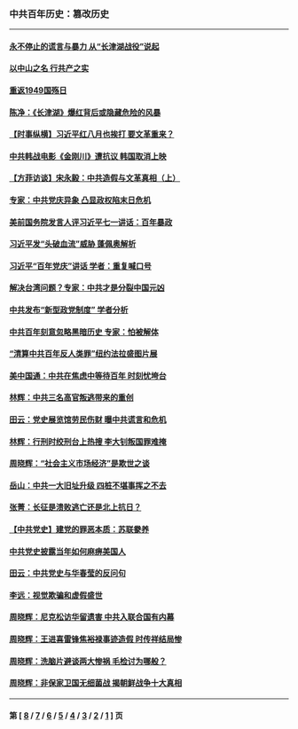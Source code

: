 ### 中共百年历史：篡改历史
---
#### [永不停止的谎言与暴力 从“长津湖战役”说起](../../pages/nf1176115/n13494094.md?06160430) 
#### [以中山之名 行共产之实](../../pages/nf1176115/n13346437.md?06160430) 
#### [重返1949国殇日](../../pages/nf1176115/n13346372.md?06160430) 
#### [陈净：《长津湖》爆红背后或隐藏危险的风暴](../../pages/nf1176115/n13314364.md?06160430) 
#### [【时事纵横】习近平红八月也挨打 要文革重来？](../../pages/nf1176115/n13231393.md?06160430) 
#### [中共韩战电影《金刚川》遭抗议 韩国取消上映](../../pages/nf1176115/n13219114.md?06160430) 
#### [【方菲访谈】宋永毅：中共造假与文革真相（上）](../../pages/nf1176115/n13200760.md?06160430) 
#### [专家：中共党庆异象 凸显政权陷末日危机](../../pages/nf1176115/n13067084.md?06160430) 
#### [美前国务院发言人评习近平七一讲话：百年暴政](../../pages/nf1176115/n13066986.md?06160430) 
#### [习近平发“头破血流”威胁 蓬佩奥解析](../../pages/nf1176115/n13063604.md?06160430) 
#### [习近平“百年党庆”讲话 学者：重复喊口号](../../pages/nf1176115/n13061411.md?06160430) 
#### [解决台湾问题？专家：中共才是分裂中国元凶](../../pages/nf1176115/n13060811.md?06160430) 
#### [中共发布“新型政党制度” 学者分析](../../pages/nf1176115/n13056354.md?06160430) 
#### [中共百年刻意忽略黑暗历史 专家：怕被解体](../../pages/nf1176115/n13056056.md?06160430) 
#### [“清算中共百年反人类罪”纽约法拉盛图片展](../../pages/nf1176115/n13052220.md?06160430) 
#### [美中国通：中共在焦虑中等待百年 时刻忧垮台](../../pages/nf1176115/n13048820.md?06160430) 
#### [林辉：中共三名高官叛逃带来的重创](../../pages/nf1176115/n13035206.md?06160430) 
#### [田云：党史展览馆劳民伤财 曝中共谎言和危机](../../pages/nf1176115/n13033900.md?06160430) 
#### [林辉：行刑时绞刑台上热搜 李大钊叛国罪难掩](../../pages/nf1176115/n13031965.md?06160430) 
#### [周晓辉：“社会主义市场经济”是欺世之谈](../../pages/nf1176115/n13024090.md?06160430) 
#### [岳山：中共一大旧址升级 四桩不堪事挥之不去](../../pages/nf1176115/n13021697.md?06160430) 
#### [张菁：长征是溃败逃亡还是北上抗日？](../../pages/nf1176115/n13020585.md?06160430) 
#### [【中共党史】建党的罪恶本质：苏联豢养](../../pages/nf1176115/n13011888.md?06160430) 
#### [中共党史披露当年如何麻痹美国人](../../pages/nf1176115/n12966400.md?06160430) 
#### [田云：中共党史与华春莹的反问句](../../pages/nf1176115/n12765178.md?06160430) 
#### [李远：视觉欺骗和虚假盛世](../../pages/nf1176115/n12993376.md?06160430) 
#### [周晓辉：尼克松访华留遗害 中共入联合国有内幕](../../pages/nf1176115/n12991422.md?06160430) 
#### [周晓辉：王进喜雷锋焦裕禄事迹造假 时传祥结局惨](../../pages/nf1176115/n12985497.md?06160430) 
#### [周晓辉：洗脑片避谈两大惨祸 毛检讨为哪般？](../../pages/nf1176115/n12971285.md?06160430) 
#### [周晓辉：非保家卫国无细菌战 揭朝鲜战争十大真相](../../pages/nf1176115/n12954161.md?06160430) 

---
#### 第 [ [8](./8.md?06160430) / [7](./7.md?06160430) / [6](./6.md?06160430) / [5](./5.md?06160430) / [4](./4.md?06160430) / [3](./3.md?06160430) / [2](./2.md?06160430) / [1](./1.md?06160430) ] 页
